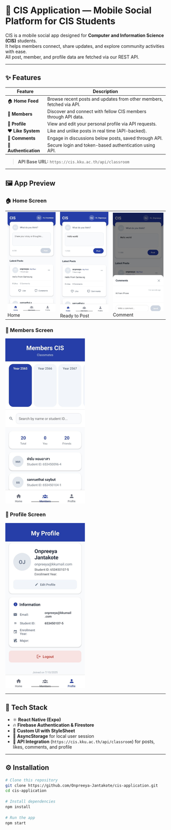 # 📱 CIS Application — Mobile Social Platform for CIS Students

CIS is a mobile social app designed for **Computer and Information Science (CIS)** students.  
It helps members connect, share updates, and explore community activities with ease.  
All post, member, and profile data are fetched via our REST API.

---

## ✨ Features

| Feature               | Description                                                          |
| --------------------- | -------------------------------------------------------------------- |
| 🏠 **Home Feed**      | Browse recent posts and updates from other members, fetched via API. |
| 👥 **Members**        | Discover and connect with fellow CIS members through API data.       |
| 👤 **Profile**        | View and edit your personal profile via API requests.                |
| ❤️ **Like System**    | Like and unlike posts in real time (API-backed).                     |
| 💬 **Comments**       | Engage in discussions below posts, saved through API.                |
| 🔐 **Authentication** | Secure login and token-based authentication using API.               |

> **API Base URL:** `https://cis.kku.ac.th/api/classroom`

---

## 🖼️ App Preview

### 🏠 Home Screen

<table>
<tr>
<td><img src="/assets/image-application/home.jpeg" width="200" /><br>Home</td>
<td><img src="/assets/image-application/ready-to-post.jpeg" width="200" /><br>Ready to Post</td>
<td><img src="/assets/image-application/comment.jpeg" width="200" /><br>Comment</td>
</tr>
</table>

### 👥 Members Screen

<img src="/assets/image-application/member.jpeg" width="250" />

### 👤 Profile Screen

<img src="/assets/image-application/myprofile.jpeg" width="250" />

---

## 🧩 Tech Stack

- ⚛️ **React Native (Expo)**
- 🔥 **Firebase Authentication & Firestore**
- 💅 **Custom UI with StyleSheet**
- 💾 **AsyncStorage** for local user session
- 📡 **API Integration** (`https://cis.kku.ac.th/api/classroom`) for posts, likes, comments, and profile

---

## ⚙️ Installation

```bash
# Clone this repository
git clone https://github.com/Onpreeya-Jantakote/cis-application.git
cd cis-application

# Install dependencies
npm install

# Run the app
npm start
```
